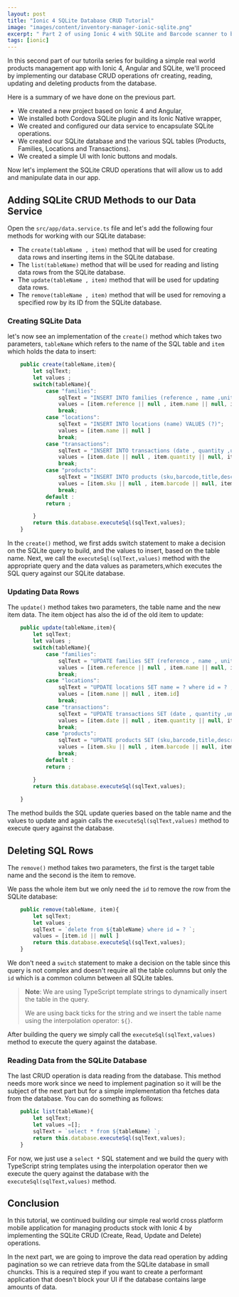```yaml
---
layout: post
title: "Ionic 4 SQLite Database CRUD Tutorial"
image: "images/content/inventory-manager-ionic-sqlite.png"
excerpt: " Part 2 of using Ionic 4 with SQLite and Barcode scanner to build a simple product management mobile application" 
tags: [ionic]
---
```

 
In this second part of our tutorila series for building a simple real world products management app with Ionic 4, Angular and SQLite, we'll proceed by implementing our database CRUD operations ofr creating, reading, updating and deleting products from the database.

Here is a summary of we have done on the previous part.

- We created a new project based on Ionic 4 and Angular,
- We installed both Cordova SQLite plugin and its Ionic Native wrapper,
- We created and configured our data service to encapsulate SQLite operations.
- We created our SQLite database and the various SQL tables (Products, Families, Locations and Transactions).
- We created a simple UI with Ionic buttons and modals.

Now let's implement the SQLite CRUD operations that will allow us to add and manipulate data in our app.

## Adding SQLite CRUD Methods to our Data Service 

Open the `src/app/data.service.ts` file and let's add the following four methods for working with our 
SQLite database:

- The `create(tableName , item)` method that will be used for creating data rows and inserting items in the SQLite database.
- The `list(tableName)` method that will be used for reading and listing data rows from the SQLite database.
- The `update(tableName , item)` method that will be used for updating data rows.
- The `remove(tableName , item)` method that will be used for removing a specified row by its ID from the SQLite database.

### Creating SQLite Data 

let's now see an implementation of the `create()` method which takes two parameters, `tableName` which refers to the name of the SQL table and `item` which holds the data to insert:

```ts
    public create(tableName,item){
        let sqlText;
        let values ;
        switch(tableName){
            case "families":
                sqlText = "INSERT INTO families (reference , name ,unit) VALUES (?,?,?)";
                values = [item.reference || null , item.name || null, item.unit || null] 
                break;
            case "locations":
                sqlText = "INSERT INTO locations (name) VALUES (?)";
                values = [item.name || null ] 
                break;
            case "transactions":
                sqlText = "INSERT INTO transactions (date , quantity ,unitCost , reason , upc , comment , product_id) VALUES (?,?,?,?,?,?,?)";
                values = [item.date || null , item.quantity || null, item.unitCost || null ,item.reason || null,item.upc || null , item.comment || null ,item.product_id || null]         
                break;
            case "products":
                sqlText = "INSERT INTO products (sku,barcode,title,description,quantity,unit,unitPrice,minQuantity,family_id,location_id) VALUES (?,?,?,?,?,?,?,?,?,?)";
                values = [item.sku || null , item.barcode || null, item.title || null, item.description || null, item.quantity || null,item.unit || null, item.unitPrice || null, item.minQuantity || null, item.family_id || null, item.location_id || null ]                    
                break;
            default :
            return ;

        }
        return this.database.executeSql(sqlText,values);
    }

```
In the `create()` method, we first adds switch statement to make a decision on the SQLite query to build, and the values to insert, based on the table name. Next, we call the `executeSql(sqlText,values)` method with the appropriate query and the data values as parameters,which executes the SQL query against our SQLite database.

### Updating Data Rows

The `update()` method takes two parameters, the table name and the new item data. The item object has also the id of the old item to update:


```ts
    public update(tableName,item){
        let sqlText;
        let values ;
        switch(tableName){
            case "families":
                sqlText = "UPDATE families SET (reference , name , unit ) = ( ? , ? , ? ) where id = ? ;";
                values = [item.reference || null , item.name || null, item.unit || null , item.id] 
                break;
            case "locations":
                sqlText = "UPDATE locations SET name = ? where id = ? ; ";
                values = [item.name || null , item.id] 
                break;
            case "transactions":
                sqlText = "UPDATE transactions SET (date , quantity ,unitCost , reason , upc , comment , product_id)  = (?,?,?,?,?,?,?) where id = ? ; ";
                values = [item.date || null , item.quantity || null, item.unitCost || null ,item.reason || null,item.upc || null , item.comment || null ,item.product_id || null , item.id]         
                break;
            case "products":
                sqlText = "UPDATE products SET (sku,barcode,title,description,quantity,unit,unitPrice,minQuantity,family_id,location_id) = (?,?,?,?,?,?,?,?,?,?) where id = ? ; ";
                values = [item.sku || null , item.barcode || null, item.title || null, item.description || null, item.quantity || null,item.unit || null, item.unitPrice || null, item.minQuantity || null, item.family_id || null, item.location_id || null , item.id ]                    
                break;
            default :
            return ;

        }
        return this.database.executeSql(sqlText,values);
        
    } 

```
The method builds the SQL update queries based on the table name and the values to update and again calls the `executeSql(sqlText,values)` method to execute query against the database.

## Deleting SQL Rows 

The `remove()` method takes two parameters, the first is the target table name and the second is the item to remove.

We pass the whole item but we only need the `id` to remove the row from the SQLite database:

```ts
    public remove(tableName, item){
        let sqlText;
        let values ;
        sqlText = `delete from ${tableName} where id = ? `;
        values = [item.id || null ] 
        return this.database.executeSql(sqlText,values);    
    }
```

We don't need a `switch` statement to make a decision on the table since this query is not complex and doesn't require all the table columns but only the `id` which is a common column between all SQLite tables.

> **Note**: We are using TypeScript template strings to dynamically insert the table in the query. 
>
> We are using back ticks for the string and we insert the table name using the interpolation operator: `${}`.

After building the query we simply call the `executeSql(sqlText,values)` method to execute the query against 
the database.

### Reading Data from the SQLite Database  

The last CRUD operation is data reading from the database. This method needs more work since we need to implement pagination so it will be the subject of the next part but for a simple implementation tha fetches data from the database. You can do something as follows: 

```ts
    public list(tableName){
        let sqlText;
        let values =[];
        sqlText = `select * from ${tableName} `;
        return this.database.executeSql(sqlText,values);    
    }
```

For now, we just use a `select *` SQL statement and we build the query with TypeScript string templates using the interpolation operator then we execute the query against the database with the `executeSql(sqlText,values)` method.

## Conclusion 

In this tutorial, we continued building our simple real world cross platform mobile application for managing products stock with Ionic 4 by implementing the SQLite CRUD (Create, Read, Update and Delete) operations.  

In the next part, we are going to improve the data read operation by adding pagination so we can 
retrieve data from the SQLite database in small chuncks. This is a required step if you want to create a performant application that doesn't block your UI if the database contains large amounts of data.

 




